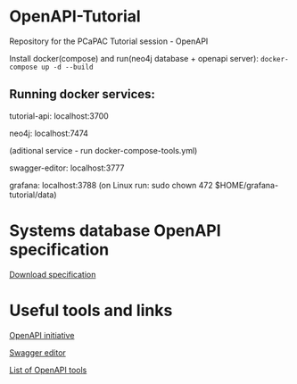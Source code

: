 # OpenAPI-Tutorial

Repository for the PCaPAC Tutorial session - OpenAPI

Install docker(compose) and run(neo4j database + openapi server):
`docker-compose up -d --build`

## Running docker services:

tutorial-api: localhost:3700

neo4j: localhost:7474

(aditional service - run docker-compose-tools.yml)

swagger-editor: localhost:3777

grafana: localhost:3788 (on Linux run: sudo chown 472 $HOME/grafana-tutorial/data)

# Systems database OpenAPI specification

[Download specification](https://raw.githubusercontent.com/JiriSvachaEliBeams/OpenAPI-Tutorial/main/code/systems-api/swagger/systemsapi.yaml)

# Useful tools and links

[OpenAPI initiative](https://oai.github.io/)

[Swagger editor](https://editor.swagger.io/)

[List of OpenAPI tools](https://openapi.tools/)
